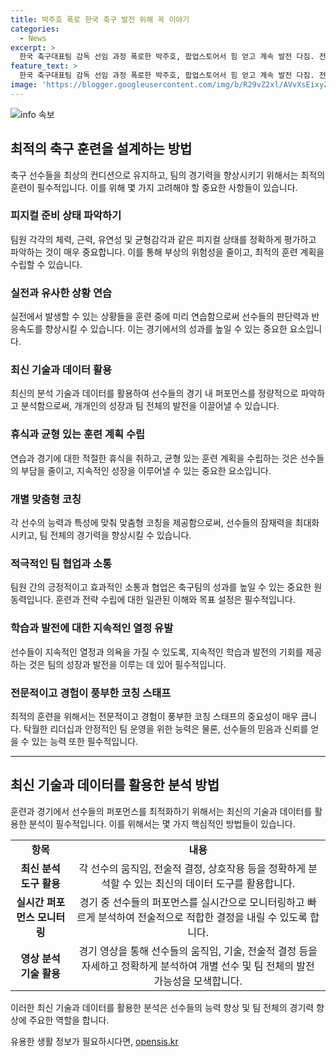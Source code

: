 ```yaml
---
title: 박주호 폭로 한국 축구 발전 위해 꼭 이야기
categories:
  - News
excerpt: >
  한국 축구대표팀 감독 선임 과정 폭로한 박주호, 팝업스토어서 힘 얻고 계속 발전 다짐. 전력강화위 사퇴 선언 후 평가와 지지 얻으며 대한축구협회 곤혹. 법적 대응 논란 속 협회 변화 강조. 이회택 OB축구회장 발언에도 공식적 조치 없었지만 과정 문제 지적.
feature_text: >
  한국 축구대표팀 감독 선임 과정 폭로한 박주호, 팝업스토어서 힘 얻고 계속 발전 다짐. 전력강화위 사퇴 선언 후 평가와 지지 얻으며 대한축구협회 곤혹. 법적 대응 논란 속 협회 변화 강조. 이회택 OB축구회장 발언에도 공식적 조치 없었지만 과정 문제 지적.
image: 'https://blogger.googleusercontent.com/img/b/R29vZ2xl/AVvXsEixyZcFfHzMRdzZMjFBmAUKJYCLCGyLL1o632UiGVXcaFdKo_bkvkuCioo0uUKlGfBVcT3P84aROyZIXSBEx3Aw5nCQ3pTgDom1WDC4m8eifvWiAmWEEVb4x6G_l8C0QH225ldMjyaFvpxGEBGNO37VmDTDMHGhJPq73UglMfDca1-0aw/s1600/blogspot.png'
---
```


<p><img src="https://blogger.googleusercontent.com/img/b/R29vZ2xl/AVvXsEixyZcFfHzMRdzZMjFBmAUKJYCLCGyLL1o632UiGVXcaFdKo_bkvkuCioo0uUKlGfBVcT3P84aROyZIXSBEx3Aw5nCQ3pTgDom1WDC4m8eifvWiAmWEEVb4x6G_l8C0QH225ldMjyaFvpxGEBGNO37VmDTDMHGhJPq73UglMfDca1-0aw/s1600/blogspot.png" alt="info 속보" /></p>

<h2 data-ke-size="size26">최적의 축구 훈련을 설계하는 방법</h2>

<p data-ke-size="size16">축구 선수들을 최상의 컨디션으로 유지하고, 팀의 경기력을 향상시키기 위해서는 최적의 훈련이 필수적입니다. 이를 위해 몇 가지 고려해야 할 중요한 사항들이 있습니다.</p>

<h3><b>피지컬 준비 상태 파악하기</b></h3>

<p data-ke-size="size16">팀원 각각의 체력, 근력, 유연성 및 균형감각과 같은 피지컬 상태를 정확하게 평가하고 파악하는 것이 매우 중요합니다. 이를 통해 부상의 위험성을 줄이고, 최적의 훈련 계획을 수립할 수 있습니다.</p>

<h3><b>실전과 유사한 상황 연습</b></h3>

<p data-ke-size="size16">실전에서 발생할 수 있는 상황들을 훈련 중에 미리 연습함으로써 선수들의 판단력과 반응속도를 향상시킬 수 있습니다. 이는 경기에서의 성과를 높일 수 있는 중요한 요소입니다.</p>

<h3><b>최신 기술과 데이터 활용</b></h3>

<p data-ke-size="size16">최신의 분석 기술과 데이터를 활용하여 선수들의 경기 내 퍼포먼스를 정량적으로 파악하고 분석함으로써, 개개인의 성장과 팀 전체의 발전을 이끌어낼 수 있습니다.</p>

<h3><b>휴식과 균형 있는 훈련 계획 수립</b></h3>

<p data-ke-size="size16">연습과 경기에 대한 적절한 휴식을 취하고, 균형 있는 훈련 계획을 수립하는 것은 선수들의 부담을 줄이고, 지속적인 성장을 이루어낼 수 있는 중요한 요소입니다.</p>

<h3><b>개별 맞춤형 코칭</b></h3>

<p data-ke-size="size16">각 선수의 능력과 특성에 맞춰 맞춤형 코칭을 제공함으로써, 선수들의 잠재력을 최대화시키고, 팀 전체의 경기력을 향상시킬 수 있습니다.</p>

<h3><b>적극적인 팀 협업과 소통</b></h3>

<p data-ke-size="size16">팀원 간의 긍정적이고 효과적인 소통과 협업은 축구팀의 성과를 높일 수 있는 중요한 원동력입니다. 훈련과 전략 수립에 대한 일관된 이해와 목표 설정은 필수적입니다.</p>

<h3><b>학습과 발전에 대한 지속적인 열정 유발</b></h3>

<p data-ke-size="size16">선수들이 지속적인 열정과 의욕을 가질 수 있도록, 지속적인 학습과 발전의 기회를 제공하는 것은 팀의 성장과 발전을 이루는 데 있어 필수적입니다.</p>

<h3><b>전문적이고 경험이 풍부한 코칭 스태프</b></h3>

<p data-ke-size="size16">최적의 훈련을 위해서는 전문적이고 경험이 풍부한 코칭 스태프의 중요성이 매우 큽니다. 탁월한 리더십과 안정적인 팀 운영을 위한 능력은 물론, 선수들의 믿음과 신뢰를 얻을 수 있는 능력 또한 필수적입니다.</p>

<hr>

<h2 data-ke-size="size26">최신 기술과 데이터를 활용한 분석 방법</h2>

<p data-ke-size="size16">훈련과 경기에서 선수들의 퍼포먼스를 최적화하기 위해서는 최신의 기술과 데이터를 활용한 분석이 필수적입니다. 이를 위해서는 몇 가지 핵심적인 방법들이 있습니다.</p>

<table> 
  <tr>
    <td style="text-align: center; height: 17px;"><b>항목</b></td>
    <td style="text-align: center; height: 17px;"><b>내용</b></td>
  </tr>
  <tr>
    <td style="text-align: center; height: 17px;"><b>최신 분석 도구 활용</b></td>
    <td style="text-align: center; height: 17px;">각 선수의 움직임, 전술적 결정, 상호작용 등을 정확하게 분석할 수 있는 최신의 데이터 도구를 활용합니다.</td>
  </tr>
  <tr>
    <td style="text-align: center; height: 17px;"><b>실시간 퍼포먼스 모니터링</b></td>
    <td style="text-align: center; height: 17px;">경기 중 선수들의 퍼포먼스를 실시간으로 모니터링하고 빠르게 분석하여 전술적으로 적합한 결정을 내릴 수 있도록 합니다.</td>
  </tr>
  <tr>
    <td style="text-align: center; height: 17px;"><b>영상 분석 기술 활용</b></td>
    <td style="text-align: center; height: 17px;">경기 영상을 통해 선수들의 움직임, 기술, 전술적 결정 등을 자세하고 정확하게 분석하여 개별 선수 및 팀 전체의 발전 가능성을 모색합니다.</td>
  </tr>
</table>

<p data-ke-size="size16">이러한 최신 기술과 데이터를 활용한 분석은 선수들의 능력 향상 및 팀 전체의 경기력 향상에 주요한 역할을 합니다.</p>
유용한 생활 정보가 필요하시다면, <a href="https://opensis.kr" rel="dofollow">opensis.kr</a>


